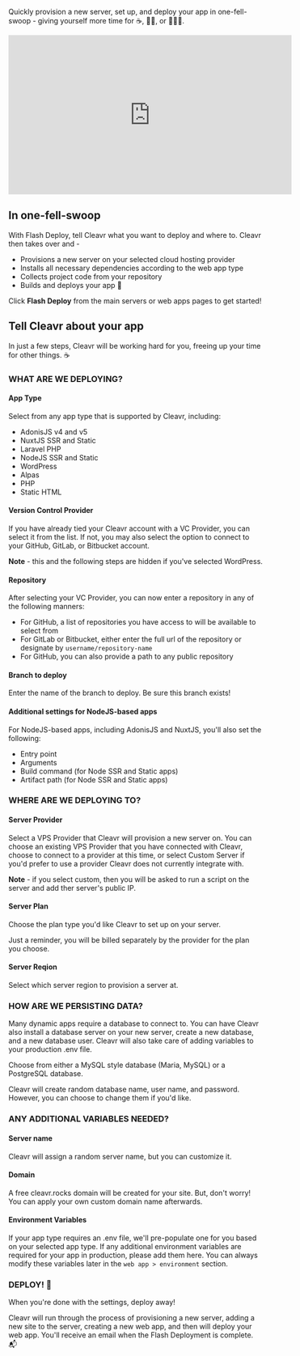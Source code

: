 Quickly provision a new server, set up, and deploy your app in one-fell-swoop - giving yourself more time for ☕️, 🚶‍♀️, or 👨🏾‍💻. 

<iframe width="560" height="315" src="https://www.youtube.com/embed/wbwQvp7GFag" frameborder="0" allow="accelerometer; autoplay; clipboard-write; encrypted-media; gyroscope; picture-in-picture" allowfullscreen></iframe>

## In one-fell-swoop
With Flash Deploy, tell Cleavr what you want to deploy and where to. Cleavr then takes over and - 
- Provisions a new server on your selected cloud hosting provider
- Installs all necessary dependencies according to the web app type
- Collects project code from your repository
- Builds and deploys your app 🚀

Click **Flash Deploy** from the main servers or web apps pages to get started!

## Tell Cleavr about your app

In just a few steps, Cleavr will be working hard for you, freeing up your time for other things. ☕️

### WHAT ARE WE DEPLOYING?

#### App Type

Select from any app type that is supported by Cleavr, including: 
- AdonisJS v4 and v5
- NuxtJS SSR and Static
- Laravel PHP
- NodeJS SSR and Static
- WordPress
- Alpas
- PHP
- Static HTML

#### Version Control Provider

If you have already tied your Cleavr account with a VC Provider, you can select it from the list. If not, you may also select the option to 
connect to your GitHub, GitLab, or Bitbucket account.

**Note** - this and the following steps are hidden if you've selected WordPress. 

#### Repository

After selecting your VC Provider, you can now enter a repository in any of the following manners: 
- For GitHub, a list of repositories you have access to will be available to select from
- For GitLab or Bitbucket, either enter the full url of the repository or designate by `username/repository-name`
- For GitHub, you can also provide a path to any public repository 

#### Branch to deploy

Enter the name of the branch to deploy. Be sure this branch exists! 

#### Additional settings for NodeJS-based apps
For NodeJS-based apps, including AdonisJS and NuxtJS, you'll also set the following: 
- Entry point 
- Arguments
- Build command (for Node SSR and Static apps)
- Artifact path (for Node SSR and Static apps)

### WHERE ARE WE DEPLOYING TO?

#### Server Provider

Select a VPS Provider that Cleavr will provision a new server on. You can choose an existing VPS Provider that you have connected with Cleavr, choose
to connect to a provider at this time, or select Custom Server if you'd prefer to use a provider Cleavr does not currently integrate with. 

**Note** - if you select custom, then you will be asked to run a script on the server and add ther server's public IP. 

#### Server Plan

Choose the plan type you'd like Cleavr to set up on your server. 

Just a reminder, you will be billed separately by the provider for the plan you choose. 

#### Server Reqion

Select which server region to provision a server at. 

### HOW ARE WE PERSISTING DATA?

Many dynamic apps require a database to connect to. You can have Cleavr also install a database server on your new server, create a new database, 
and a new database user. Cleavr will also take care of adding variables to your production .env file. 

Choose from either a MySQL style database (Maria, MySQL) or a PostgreSQL database. 

Cleavr will create random database name, user name, and password. However, you can choose to change them if you'd like. 

### ANY ADDITIONAL VARIABLES NEEDED?

#### Server name 

Cleavr will assign a random server name, but you can customize it. 

#### Domain

A free cleavr.rocks domain will be created for your site. But, don't worry! You can apply your own custom domain name afterwards. 

#### Environment Variables

If your app type requires an .env file, we'll pre-populate one for you based on your selected app type. If any additional environment
variables are required for your app in production, please add them here. You can always modify these variables later in the `web app > environment` section. 

### DEPLOY! 🚀

When you're done with the settings, deploy away!

Cleavr will run through the process of provisioning a new server, adding a new site to the server, creating a new web app, and then 
will deploy your web app. You'll receive an email when the Flash Deployment is complete. 📬
